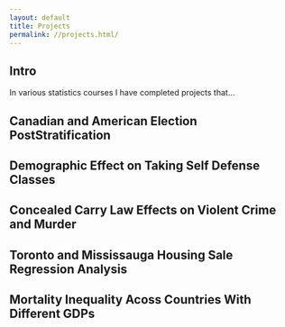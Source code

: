```yaml
---
layout: default 
title: Projects
permalink: //projects.html/
---
```


## Intro
In various statistics courses I have completed projects that...

## Canadian and American Election PostStratification 

## Demographic Effect on Taking Self Defense Classes 

## Concealed Carry Law Effects on Violent Crime and Murder 

## Toronto and Mississauga Housing Sale Regression Analysis

## Mortality Inequality Acoss Countries With Different GDPs
